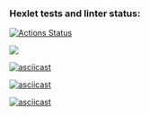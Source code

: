 ### Hexlet tests and linter status:
[![Actions Status](https://github.com/DmitriyMalay/frontend-project-44/actions/workflows/hexlet-check.yml/badge.svg)](https://github.com/DmitriyMalay/frontend-project-44/actions)

<a href="https://codeclimate.com/github/DmitriyMalay/frontend-project-44/maintainability"><img src="https://api.codeclimate.com/v1/badges/2ee7aea3e98b50a49ecb/maintainability" /></a>

[![asciicast](https://asciinema.org/a/wxlb0eIMVo9PY4qK7UYKuOoVA.svg)](https://asciinema.org/a/wxlb0eIMVo9PY4qK7UYKuOoVA)

[![asciicast](https://asciinema.org/a/fLmjbXPy3oqN6TcMWJH2Jhlrx.svg)](https://asciinema.org/a/fLmjbXPy3oqN6TcMWJH2Jhlrx)

[![asciicast](https://asciinema.org/a/epETklizFIOp1dJuSIvBSON9b.svg)](https://asciinema.org/a/epETklizFIOp1dJuSIvBSON9b)
